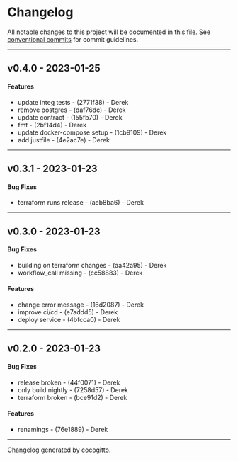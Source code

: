 # Changelog
All notable changes to this project will be documented in this file. See [conventional commits](https://www.conventionalcommits.org/) for commit guidelines.

- - -
## v0.4.0 - 2023-01-25
#### Features
- update integ tests - (2771f38) - Derek
- remove postgres - (daf76dc) - Derek
- update contract - (155fb70) - Derek
- fmt - (2bf14d4) - Derek
- update docker-compose setup - (1cb9109) - Derek
- add justfile - (4e2ac7e) - Derek
- - -

## v0.3.1 - 2023-01-23
#### Bug Fixes
- terraform runs release - (aeb8ba6) - Derek
- - -

## v0.3.0 - 2023-01-23
#### Bug Fixes
- building on terraform changes - (aa42a95) - Derek
- workflow_call missing - (cc58883) - Derek
#### Features
- change error message - (16d2087) - Derek
- improve ci/cd - (e7addd5) - Derek
- deploy service - (4bfcca0) - Derek
- - -

## v0.2.0 - 2023-01-23
#### Bug Fixes
- release broken - (44f0071) - Derek
- only build nightly - (7258d57) - Derek
- terraform broken - (bce91d2) - Derek
#### Features
- renamings - (76e1889) - Derek
- - -

Changelog generated by [cocogitto](https://github.com/cocogitto/cocogitto).